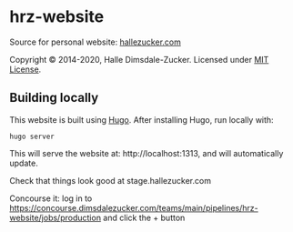 # hrz-website

Source for personal website: [hallezucker.com](https://hallezucker.com)

Copyright © 2014-2020, Halle Dimsdale-Zucker. Licensed under [MIT License](https://raw.githubusercontent.com/hallez/hrz-website/master/LICENSE).

## Building locally

This website is built using [Hugo](https://gohugo.io). After installing Hugo, run locally with:

```
hugo server
```

This will serve the website at: http://localhost:1313, and will automatically update.

Check that things look good at stage.hallezucker.com

Concourse it: log in to https://concourse.dimsdalezucker.com/teams/main/pipelines/hrz-website/jobs/production and click the + button
